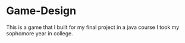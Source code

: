 # Game-Design
This is a game that I built for my final project in a java course I took my sophomore year in college.  
